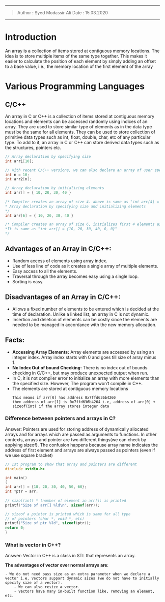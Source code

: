 -----
> Author : Syed Modassir Ali
> Date : 15.03.2020
-----

# Introduction

An array is a collection of items stored at contiguous memory locations. The idea is to store multiple items of the same type together. This makes it easier to calculate the position of each element by simply adding an offset to a base value, i.e., the memory location of the first element of the array

# Various Programming Languages

## C/C++
An array in C or C++ is a collection of items stored at contiguous memory locations and elements can be accessed randomly using indices of an array. They are used to store similar type of elements as in the data type must be the same for all elements. They can be used to store collection of primitive data types such as int, float, double, char, etc of any particular type. To add to it, an array in C or C++ can store derived data types such as the structures, pointers etc. 

```cpp
// Array declaration by specifying size 
int arr1[10]; 

// With recent C/C++ versions, we can also declare an array of user specified size 
int n = 10; 
int arr2[n]; 

// Array declaration by initializing elements 
int arr[] = { 10, 20, 30, 40 } 
 
/* Compiler creates an array of size 4. above is same as "int arr[4] = {10, 20, 30, 40}" 
* Array declaration by specifying size and initializing elements 
*/
int arr[6] = { 10, 20, 30, 40 } 

/* Compiler creates an array of size 6, initializes first 4 elements as specified by user and rest two elements as 0.
*It is same as "int arr[] = {10, 20, 30, 40, 0, 0}" 
*/
```

## Advantages of an Array in C/C++:

  - Random access of elements using array index.
  - Use of less line of code as it creates a single array of multiple elements.
  - Easy access to all the elements.
  - Traversal through the array becomes easy using a single loop.
  - Sorting is easy.

## Disadvantages of an Array in C/C++:

  - Allows a fixed number of elements to be entered which is decided at the time of declaration. Unlike a linked list, an array in C is not dynamic.
  - Insertion and deletion of elements can be costly since the elements are needed to be managed in accordance with the new memory allocation.
  
## Facts:

   - **Accessing Array Elements:** Array elements are accessed by using an integer index. Array index starts with 0 and goes till size of array minus 1.
   - **No Index Out of bound Checking:** There is no index out of bounds checking in C/C++, but may produce unexpected output when run.
   - In C, it is not compiler error to initialize an array with more elements than the specified size. However, The program won’t compile in C++. 
   - The elements are stored at contiguous memory locations
      ```
      This means if arr[0] has address 0x7ffd636b4260
      then address of arr[1] is 0x7ffd636b4264 i.e, address of arr[0] + sizeof(int) if the array stores integer data
      ```
  
  
  ### Difference between pointers and arrays in C?
  
   Answer: Pointers are used for storing address of dynamically allocated arrays and for arrays which are passed as arguments to functions. In other contexts, arrays and pointer are two different things(we can check by applying sizeof). The confusion happens because array name indicates the address of first element and arrays are always passed as pointers (even if we use square bracket)

```c
// 1st program to show that array and pointers are different 
#include <stdio.h> 

int main() 
{ 
int arr[] = {10, 20, 30, 40, 50, 60}; 
int *ptr = arr; 
	
// sizof(int) * (number of element in arr[]) is printed 
printf("Size of arr[] %ld\n", sizeof(arr)); 

// sizeof a pointer is printed which is same for all type 
// of pointers (char *, void *, etc) 
printf("Size of ptr %ld", sizeof(ptr)); 
return 0; 
} 
```
    
  
  ### What is vector in C++?
    
   Answer: Vector in C++ is a class in STL that represents an array. 
    
   **The advantages of vector over normal arrays are:**
        
   	- We do not need pass size as an extra parameter when we declare a vector i.e, Vectors support dynamic sizes (we do not have to initially specify size of a vector). 
        - We can also resize a vector.
        - Vectors have many in-built function like, removing an element, etc.
    
